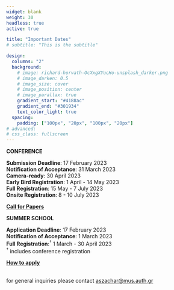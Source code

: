 ```yaml
---
widget: blank
weight: 30
headless: true
active: true

title: "Important Dates"
# subtitle: "This is the subtitle"

design:
  columns: "2"
  background:
    # image: richard-horvath-OcXxgXYucHo-unsplash_darker.png
    # image_darken: 0.5
    # image_size: cover
    # image_position: center
    # image_parallax: true
    gradient_start: "#4188ac"
    gradient_end: "#301934"
    text_color_light: true
  spacing:
    padding: ["100px", "20px", "100px", "20px"]
# advanced:
# css_class: fullscreen
---
```


<div class="row">
  <div class="col-lg-6">

**CONFERENCE**

**Submission Deadline**: 17 February 2023 </br>
**Notification of Acceptance**: 31 March 2023 </br>
**Camera-ready**: 30 April 2023 </br>
**Early Bird Registration**: 1 April - 14 May 2023 </br>
**Full Registration**: 15 May - 7 July 2023 </br>
**Onsite Registration**: 8 - 10 July 2023

[**Call for Papers**](cfp/)

</div>
  <div class="col-lg-6">

**SUMMER SCHOOL**

**Application Deadline**: 17 February 2023 </br>
**Notification of Acceptance**: 1 March 2023 </br>
**Full Registration**:<sup>&dagger;</sup> 1 March - 30 April 2023 </br>
<sup>&dagger;</sup> includes conference registration

[**How to apply**](https://www.actorproject.org/timbre-and-orchestration-summer-school#apply-now)

</div>
</div>

</br> for general inquiries please contact aszachar@mus.auth.gr
